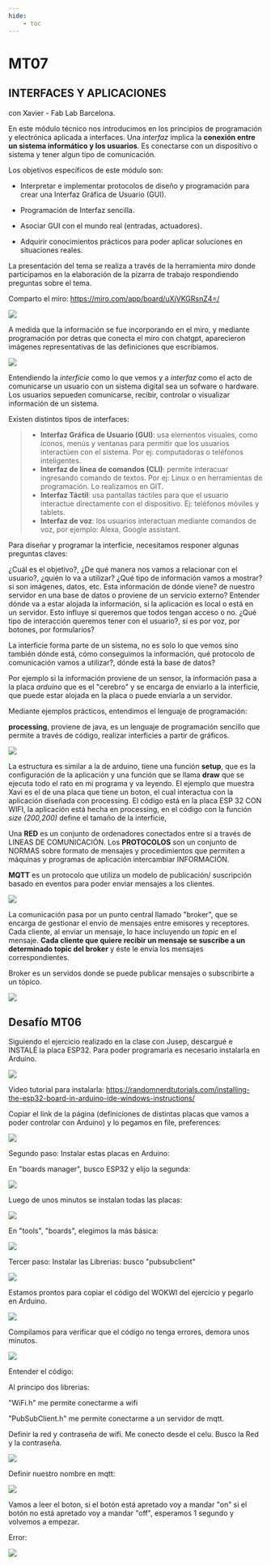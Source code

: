 ```yaml
---
hide:
    - toc
---
```


# MT07
## INTERFACES Y APLICACIONES
con Xavier - Fab Lab Barcelona.

En este módulo técnico nos introducimos en los principios de programación y electrónica aplicada a interfaces. Una *interfaz* implica la **conexión entre un sistema informático y los usuarios**. Es conectarse con un dispositivo o sistema y tener algun tipo de comunicación.

Los objetivos específicos de este módulo son:

 - Interpretar e implementar protocolos de diseño y programación para crear una Interfaz Gráfica de Usuario (GUI).

 - Programación de Interfaz sencilla.

 - Asociar GUI con el mundo real (entradas, actuadores).

 - Adquirir conocimientos prácticos para poder aplicar soluciones en situaciones reales.

La presentación del tema se realiza a través de la herramienta *miro* donde participamos en la elaboración de la pizarra de trabajo respondiendo preguntas sobre el tema. 

Comparto el miro: https://miro.com/app/board/uXjVKGRsnZ4=/ 

![](../images/MT07/1.png)

A medida que la información se fue incorporando en el miro, y mediante programación por detras que conecta el miro con chatgpt, aparecieron imágenes representativas de las definiciones que escribiamos.

![](../images/MT07/2.png)


Entendiendo  la *interficie* como lo que vemos y a *interfaz* como el acto de comunicarse un usuario con un sistema digital sea un sofware o hardware. Los usuarios sepueden comunicarse, recibir, controlar o visualizar información de un sistema.

Existen distintos tipos de interfaces:

>  - **Interfaz Gráfica de Usuario (GUI)**: usa elementos visuales, como íconos, menús y ventanas para permitir que los usuarios interactúen con el sistema. Por ej: computadoras o teléfonos inteligentes.
>  - **Interfaz de línea de comandos (CLI)**: permite interacuar ingresando comando de textos. Por ej: Linux o en herramientas de programación. Lo realizamos en GIT.
>  - **Interfaz Táctil**: usa pantallas táctiles para que el usuario interactue directamente con el dispositivo. Ej: teléfonos móviles y tablets.
>  - **Interfaz de voz**: los usuarios interactuan mediante comandos de voz, por ejemplo: Alexa, Google assistant.




Para diseñar y programar la interficie, necesitamos responer algunas preguntas claves: 

¿Cuál es el objetivo?, ¿De qué manera nos vamos a relacionar con el usuario?,  ¿quién lo va a utilizar? ¿Qué tipo de información vamos a mostrar? si son imágenes, datos, etc. Esta información de dónde viene? de nuestro servidor en una base de datos o proviene de un servicio externo?
Entender dónde va a estar alojada la información, si la aplicación es local o está en un servidor. Esto influye si queremos que todos tengan acceso o no. 
¿Qué tipo de interacción queremos tener con el usuario?, si es por voz, por botones, por formularios?

La interficie forma parte de un sistema, no es solo lo que vemos sino también dónde está, cómo conseguimos la información, qué protocolo de comunicación vamos a utilizar?, dónde está la base de datos?

Por ejemplo si la información proviene de un sensor, la información pasa a la placa *arduino* que es el "cerebro" y se encarga de enviarlo a la interficie, que puede estar alojada en la placa o puede enviarla a un servidor.

Mediante ejemplos prácticos, entendimos el lenguaje de programación:

**processing**, proviene de java, es un lenguaje de programación sencillo que permite a través de código, realizar interficies a partir de gráficos.

![](../images/MT07/3.png)

La estructura es similar a la de arduino, tiene una función **setup**, que es la configuración de la aplicación y una función que se llama **draw** que se ejecuta todo el rato en mi programa y va leyendo. 
El ejemplo que muestra Xavi es el de una placa que tiene un boton, el cual interactua con la aplicación diseñada con processing. El código está en la placa ESP 32 CON WIFI, la aplicación está hecha en processing, en el código con la función *size (200,200)* define el tamaño de la interficie, 

Una **RED** es un conjunto de ordenadores conectados entre si a través de LINEAS DE COMUNICACIÓN. 
Los **PROTOCOLOS** son un conjunto de NORMAS sobre formato de mensajes y procedimientos que permiten a máquinas y programas de aplicación intercambiar INFORMACIÓN.

**MQTT** es un protocolo que utiliza un modelo de publicación/ suscripción basado en eventos para poder enviar mensajes a los clientes. 

 ![](../images/MT06/1.JPG) 

 La comunicación pasa por un punto central llamado "broker", que se encarga de gestionar el envío de mensajes entre emisores y receptores. Cada cliente, al enviar un mensaje, lo hace incluyendo un *topic* en el mensaje. **Cada cliente que quiere recibir un mensaje se suscribe a un determinado topic del broker** y éste le envía los mensajes correspondientes.

 Broker es un servidos donde se puede publicar mensajes o subscribirte a un tópico.

  ![](../images/MT06/2.JPG)

## Desafío MT06
Siguiendo el ejercicio realizado en la clase con Jusep, descargué e INSTALÉ la placa ESP32. Para poder programarla es necesario instalarla en Arduino. 

![](../images/MT06/instalandoESP32a.JPG)

Video tutorial para instalarla: 
https://randomnerdtutorials.com/installing-the-esp32-board-in-arduino-ide-windows-instructions/

Copiar el link de la página (definiciones de distintas placas que vamos a poder controlar con Arduino) y lo pegamos en  file, preferences: 

![](../images/MT06/instalandoESP32b.JPG)

Segundo paso: Instalar estas placas en Arduino:

En "boards manager", busco ESP32 y elijo la segunda:

 ![](../images/MT06/instalandoESP32c.JPG)

 Luego de unos minutos se instalan todas las placas:

  ![](../images/MT06/instalandoESP32d.JPG)

  En "tools", "boards", elegimos la más básica: 

  ![](../images/MT06/instalandoESP32e.JPG)

Tercer paso: Instalar las Librerias:
busco "pubsubclient"

![](../images/MT06/instalandoESP32f.JPG)   

Estamos prontos para copiar el código del WOKWI del ejercicio y pegarlo en Arduino.  

![](../images/MT06/W1.JPG) 

Compilamos para verificar que el código no tenga errores, demora unos minutos. 

![](../images/MT06/instalandoESP32g.JPG) 

Entender el código:

Al principo dos librerias:

 "WiFi.h" me permite conectarme a wifi

 "PubSubClient.h" me permite conectarme a un servidor de mqtt.

 Definir la red y contraseña de wifi.
 Me conecto desde el celu. Busco la Red y la contraseña. 

![](../images/MT06/a1.JPG) 

 Definir nuestro nombre en mqtt:

 ![](../images/MT06/a2.JPG) 

 Vamos a leer el boton, si el botón está apretado voy a mandar "on" si el botón no está apretado voy a mandar "off", esperamos 1 segundo y volvemos a empezar.

 Error:

![](../images/MT06/error.JPG) 











 




















 











 

 